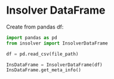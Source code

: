 # Insolver DataFrame

Create from pandas df:

```python
import pandas as pd
from insolver import InsolverDataFrame

df = pd.read_csv(file_path)

InsDataFrame = InsolverDataFrame(df)
InsDataFrame.get_meta_info()
```
